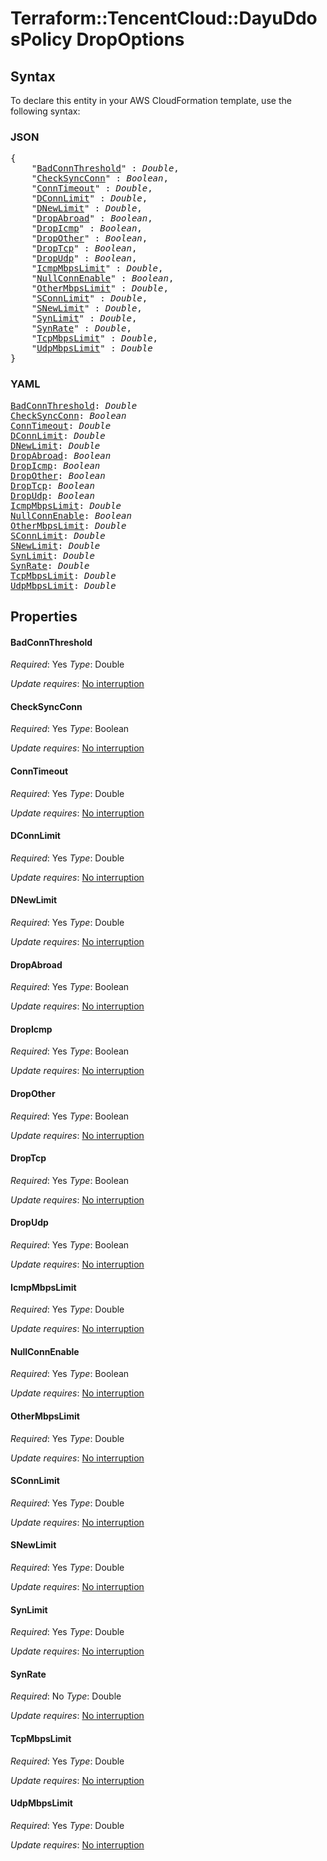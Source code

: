 # Terraform::TencentCloud::DayuDdosPolicy DropOptions

## Syntax

To declare this entity in your AWS CloudFormation template, use the following syntax:

### JSON

<pre>
{
    "<a href="#badconnthreshold" title="BadConnThreshold">BadConnThreshold</a>" : <i>Double</i>,
    "<a href="#checksyncconn" title="CheckSyncConn">CheckSyncConn</a>" : <i>Boolean</i>,
    "<a href="#conntimeout" title="ConnTimeout">ConnTimeout</a>" : <i>Double</i>,
    "<a href="#dconnlimit" title="DConnLimit">DConnLimit</a>" : <i>Double</i>,
    "<a href="#dnewlimit" title="DNewLimit">DNewLimit</a>" : <i>Double</i>,
    "<a href="#dropabroad" title="DropAbroad">DropAbroad</a>" : <i>Boolean</i>,
    "<a href="#dropicmp" title="DropIcmp">DropIcmp</a>" : <i>Boolean</i>,
    "<a href="#dropother" title="DropOther">DropOther</a>" : <i>Boolean</i>,
    "<a href="#droptcp" title="DropTcp">DropTcp</a>" : <i>Boolean</i>,
    "<a href="#dropudp" title="DropUdp">DropUdp</a>" : <i>Boolean</i>,
    "<a href="#icmpmbpslimit" title="IcmpMbpsLimit">IcmpMbpsLimit</a>" : <i>Double</i>,
    "<a href="#nullconnenable" title="NullConnEnable">NullConnEnable</a>" : <i>Boolean</i>,
    "<a href="#othermbpslimit" title="OtherMbpsLimit">OtherMbpsLimit</a>" : <i>Double</i>,
    "<a href="#sconnlimit" title="SConnLimit">SConnLimit</a>" : <i>Double</i>,
    "<a href="#snewlimit" title="SNewLimit">SNewLimit</a>" : <i>Double</i>,
    "<a href="#synlimit" title="SynLimit">SynLimit</a>" : <i>Double</i>,
    "<a href="#synrate" title="SynRate">SynRate</a>" : <i>Double</i>,
    "<a href="#tcpmbpslimit" title="TcpMbpsLimit">TcpMbpsLimit</a>" : <i>Double</i>,
    "<a href="#udpmbpslimit" title="UdpMbpsLimit">UdpMbpsLimit</a>" : <i>Double</i>
}
</pre>

### YAML

<pre>
<a href="#badconnthreshold" title="BadConnThreshold">BadConnThreshold</a>: <i>Double</i>
<a href="#checksyncconn" title="CheckSyncConn">CheckSyncConn</a>: <i>Boolean</i>
<a href="#conntimeout" title="ConnTimeout">ConnTimeout</a>: <i>Double</i>
<a href="#dconnlimit" title="DConnLimit">DConnLimit</a>: <i>Double</i>
<a href="#dnewlimit" title="DNewLimit">DNewLimit</a>: <i>Double</i>
<a href="#dropabroad" title="DropAbroad">DropAbroad</a>: <i>Boolean</i>
<a href="#dropicmp" title="DropIcmp">DropIcmp</a>: <i>Boolean</i>
<a href="#dropother" title="DropOther">DropOther</a>: <i>Boolean</i>
<a href="#droptcp" title="DropTcp">DropTcp</a>: <i>Boolean</i>
<a href="#dropudp" title="DropUdp">DropUdp</a>: <i>Boolean</i>
<a href="#icmpmbpslimit" title="IcmpMbpsLimit">IcmpMbpsLimit</a>: <i>Double</i>
<a href="#nullconnenable" title="NullConnEnable">NullConnEnable</a>: <i>Boolean</i>
<a href="#othermbpslimit" title="OtherMbpsLimit">OtherMbpsLimit</a>: <i>Double</i>
<a href="#sconnlimit" title="SConnLimit">SConnLimit</a>: <i>Double</i>
<a href="#snewlimit" title="SNewLimit">SNewLimit</a>: <i>Double</i>
<a href="#synlimit" title="SynLimit">SynLimit</a>: <i>Double</i>
<a href="#synrate" title="SynRate">SynRate</a>: <i>Double</i>
<a href="#tcpmbpslimit" title="TcpMbpsLimit">TcpMbpsLimit</a>: <i>Double</i>
<a href="#udpmbpslimit" title="UdpMbpsLimit">UdpMbpsLimit</a>: <i>Double</i>
</pre>

## Properties

#### BadConnThreshold

_Required_: Yes
_Type_: Double

_Update requires_: [No interruption](https://docs.aws.amazon.com/AWSCloudFormation/latest/UserGuide/using-cfn-updating-stacks-update-behaviors.html#update-no-interrupt)

#### CheckSyncConn

_Required_: Yes
_Type_: Boolean

_Update requires_: [No interruption](https://docs.aws.amazon.com/AWSCloudFormation/latest/UserGuide/using-cfn-updating-stacks-update-behaviors.html#update-no-interrupt)

#### ConnTimeout

_Required_: Yes
_Type_: Double

_Update requires_: [No interruption](https://docs.aws.amazon.com/AWSCloudFormation/latest/UserGuide/using-cfn-updating-stacks-update-behaviors.html#update-no-interrupt)

#### DConnLimit

_Required_: Yes
_Type_: Double

_Update requires_: [No interruption](https://docs.aws.amazon.com/AWSCloudFormation/latest/UserGuide/using-cfn-updating-stacks-update-behaviors.html#update-no-interrupt)

#### DNewLimit

_Required_: Yes
_Type_: Double

_Update requires_: [No interruption](https://docs.aws.amazon.com/AWSCloudFormation/latest/UserGuide/using-cfn-updating-stacks-update-behaviors.html#update-no-interrupt)

#### DropAbroad

_Required_: Yes
_Type_: Boolean

_Update requires_: [No interruption](https://docs.aws.amazon.com/AWSCloudFormation/latest/UserGuide/using-cfn-updating-stacks-update-behaviors.html#update-no-interrupt)

#### DropIcmp

_Required_: Yes
_Type_: Boolean

_Update requires_: [No interruption](https://docs.aws.amazon.com/AWSCloudFormation/latest/UserGuide/using-cfn-updating-stacks-update-behaviors.html#update-no-interrupt)

#### DropOther

_Required_: Yes
_Type_: Boolean

_Update requires_: [No interruption](https://docs.aws.amazon.com/AWSCloudFormation/latest/UserGuide/using-cfn-updating-stacks-update-behaviors.html#update-no-interrupt)

#### DropTcp

_Required_: Yes
_Type_: Boolean

_Update requires_: [No interruption](https://docs.aws.amazon.com/AWSCloudFormation/latest/UserGuide/using-cfn-updating-stacks-update-behaviors.html#update-no-interrupt)

#### DropUdp

_Required_: Yes
_Type_: Boolean

_Update requires_: [No interruption](https://docs.aws.amazon.com/AWSCloudFormation/latest/UserGuide/using-cfn-updating-stacks-update-behaviors.html#update-no-interrupt)

#### IcmpMbpsLimit

_Required_: Yes
_Type_: Double

_Update requires_: [No interruption](https://docs.aws.amazon.com/AWSCloudFormation/latest/UserGuide/using-cfn-updating-stacks-update-behaviors.html#update-no-interrupt)

#### NullConnEnable

_Required_: Yes
_Type_: Boolean

_Update requires_: [No interruption](https://docs.aws.amazon.com/AWSCloudFormation/latest/UserGuide/using-cfn-updating-stacks-update-behaviors.html#update-no-interrupt)

#### OtherMbpsLimit

_Required_: Yes
_Type_: Double

_Update requires_: [No interruption](https://docs.aws.amazon.com/AWSCloudFormation/latest/UserGuide/using-cfn-updating-stacks-update-behaviors.html#update-no-interrupt)

#### SConnLimit

_Required_: Yes
_Type_: Double

_Update requires_: [No interruption](https://docs.aws.amazon.com/AWSCloudFormation/latest/UserGuide/using-cfn-updating-stacks-update-behaviors.html#update-no-interrupt)

#### SNewLimit

_Required_: Yes
_Type_: Double

_Update requires_: [No interruption](https://docs.aws.amazon.com/AWSCloudFormation/latest/UserGuide/using-cfn-updating-stacks-update-behaviors.html#update-no-interrupt)

#### SynLimit

_Required_: Yes
_Type_: Double

_Update requires_: [No interruption](https://docs.aws.amazon.com/AWSCloudFormation/latest/UserGuide/using-cfn-updating-stacks-update-behaviors.html#update-no-interrupt)

#### SynRate

_Required_: No
_Type_: Double

_Update requires_: [No interruption](https://docs.aws.amazon.com/AWSCloudFormation/latest/UserGuide/using-cfn-updating-stacks-update-behaviors.html#update-no-interrupt)

#### TcpMbpsLimit

_Required_: Yes
_Type_: Double

_Update requires_: [No interruption](https://docs.aws.amazon.com/AWSCloudFormation/latest/UserGuide/using-cfn-updating-stacks-update-behaviors.html#update-no-interrupt)

#### UdpMbpsLimit

_Required_: Yes
_Type_: Double

_Update requires_: [No interruption](https://docs.aws.amazon.com/AWSCloudFormation/latest/UserGuide/using-cfn-updating-stacks-update-behaviors.html#update-no-interrupt)

